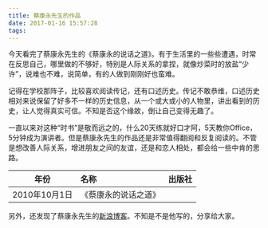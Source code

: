 ```yaml
---
title: 蔡康永先生的作品
date: 2017-01-16 15:57:28
tags:
---
```


今天看完了蔡康永先生的《蔡康永的说话之道》。有于生活里的一些些遭遇，时常在反思自己，哪里做的不够好，特别是人际关系的拿捏，就像炒菜时的放盐“少许”，说难也不难，说简单，有的人做到刚刚好也蛮难。

<!-- more -->

记得在学校那阵子，比较喜欢阅读传记，还有口述历史。传记不敢恭维，口述历史相对来说保留了好多不一样的历史信息，从一个或大或小的人物里，讲出看到的历史，让人觉得真实可信。不知是否这个缘故，倒让自己变得无趣了。

一直以来对这种“时书”是敬而远之的，什么20天练就好口才阿，5天教你Office，5分钟成为演讲者。但是蔡康永先生的作品还是非常值得翻阅和反复阅读的。不管是想改善人际关系，增进朋友之间的友谊，还是和恋人相处，都会给一些中肯的思路。



| 年份  | 名称  | 出版社 |
| -----------------|:------ |:-------------:|
|   2010年10月1日   | 《蔡康永的说话之道》 |  |

另外，还发现了蔡康永先生的[新浪博客]()。不知是不是他写的，分享给大家。
